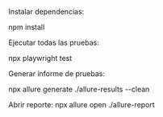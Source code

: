 Instalar dependencias:

npm install

Ejecutar todas las pruebas:

npx playwright test

Generar informe de pruebas:

npx allure generate ./allure-results --clean

Abrir reporte:
npx allure open ./allure-report
